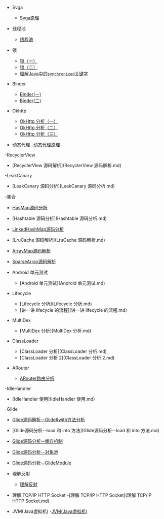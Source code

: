 - Svga
  - [Svga原理](Svga原理.md) 

- 线程池
  - [线程池](线程池.md) 

- 锁
  - [锁（一）](锁（一）.md) 
  - [锁（二）](锁（二）.md) 
  - [理解Java中的`synchronized`关键字](理解Java中的`synchronized`关键字.md)
  
- Binder
  - [Binder(一)](Binder（一）.md) 
  - [Binder(二)](Binder（二）.md) 
  
- Okhttp
  - [OkHttp 分析（一）](OKHttp%20分析（一）.md) 
  - [OkHttp 分析（二）](OKHttp%20分析（二）.md) 
  - [OkHttp 分析（三）](OKHttp%20分析（三）.md) 

- 动态代理
  -[动态代理原理](动态代理原理.md)

-RecyclerView
  - [RecyclerView 源码解析](RecyclerView 源码解析.md) 

-LeakCanary 
  - [LeakCanary 源码分析](LeakCanary 源码分析.md) 

-集合
  - [HasMap源码分析](HasMap源码分析.md) 
  - [Hashtable 源码分析](Hashtable 源码分析.md) 
  - [LinkedHashMap源码分析](LinkedHashMap源码分析.md) 
  - [LruCache 源码解析](LruCache 源码解析.md) 
  - [ArrayMap源码解析](ArrayMap源码解析.md) 
  - [SparseArray源码解析](SparseArray源码解析.md) 

- Android 单元测试
  - [Android 单元测试](Android 单元测试.md)
  
- Lifecycle 
  - [Lifecycle 分析](Lifecycle 分析.md)
  - [讲一讲 lifecycle 的流程](讲一讲 lifecycle 的流程.md)

- MultiDex 
  - [MultiDex 分析](MultiDex 分析.md)

- ClassLoader 
  - [ClassLoader 分析](ClassLoader 分析.md)
  - [ClassLoader 分析 2](ClassLoader 分析 2.md)

- ARouter
  - [ARouter路由分析](ARouter路由分析.md)

-IdleHandler 
  - [IdleHandler 使用](IdleHandler 使用.md)

-Glide
  - [Glide源码解析--Glide#with方法分析](Glide源码解析--Glide#with方法分析.md) 
  - [Glide源码分析--load 和 into 方法](Glide源码分析--load 和 into 方法.md) 
  - [Glide源码分析--缓存机制](Glide源码分析--缓存机制.md) 
  - [Glide源码分析--对象池](Glide源码分析--对象池.md) 
  - [Glide源码分析--GlideModule](Glide源码分析--GlideModule.md)  

- 理解反射
  - [理解反射](理解反射.md)  

- 理解 TCP/IP HTTP Socket
  -[理解 TCP/IP HTTP Socket](理解 TCP/IP HTTP Socket.md)
  
- JVM(Java虚拟机)
  -[JVM(Java虚拟机)](JVM(Java虚拟机).md)
